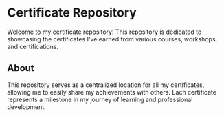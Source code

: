 # Certificate Repository

Welcome to my certificate repository! This repository is dedicated to showcasing the certificates I've earned from various courses, workshops, and certifications.

## About

This repository serves as a centralized location for all my certificates, allowing me to easily share my achievements with others. Each certificate represents a milestone in my journey of learning and professional development.

